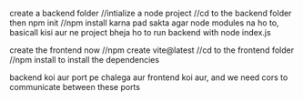 create a backend folder
//intialize a node project
//cd to the backend folder then npm init
//npm install karna pad sakta agar node modules na ho to, basicall kisi aur ne project bheja ho to 
run backend with node index.js

create the frontend now
//npm create vite@latest
//cd to the frontend folder
//npm install to install the dependencies


backend koi aur port pe chalega aur frontend koi aur, and we need cors to communicate between these ports
